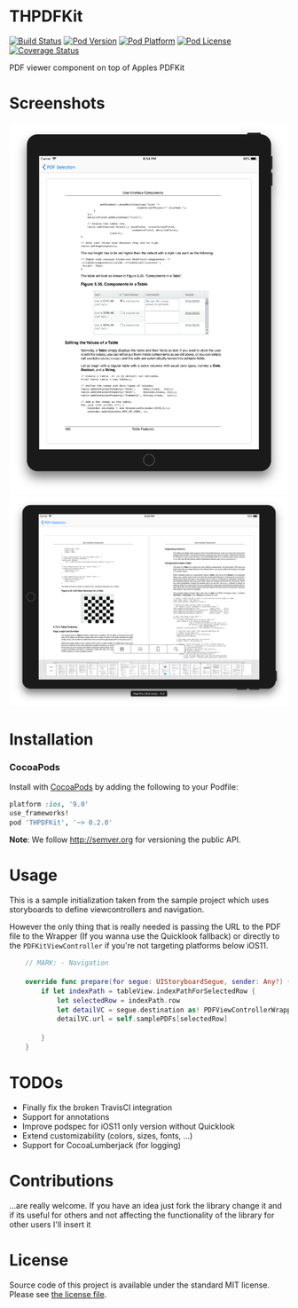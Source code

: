 THPDFKit
===

[![Build Status](https://travis-ci.org/hons82/THPDFKit.png)](https://travis-ci.org/hons82/THPDFKit)
[![Pod Version](http://img.shields.io/cocoapods/v/THPDFKit.svg?style=flat)](http://cocoadocs.org/docsets/THPDFKit/)
[![Pod Platform](http://img.shields.io/cocoapods/p/THPDFKit.svg?style=flat)](http://cocoadocs.org/docsets/THPDFKit/)
[![Pod License](http://img.shields.io/cocoapods/l/THPDFKit.svg?style=flat)](http://opensource.org/licenses/MIT)
[![Coverage Status](https://coveralls.io/repos/hons82/THPDFKit/badge.svg)](https://coveralls.io/r/hons82/THPDFKit)

PDF viewer component on top of Apples PDFKit

# Screenshots

![iPhone Portrait](/Screenshots/Screenshot1.png?raw=true)
![iPhone Landscape](/Screenshots/Screenshot2.png?raw=true)

# Installation

### CocoaPods

Install with [CocoaPods](http://cocoapods.org) by adding the following to your Podfile:

``` ruby
platform :ios, '9.0'
use_frameworks!
pod 'THPDFKit', '~> 0.2.0'
```

**Note**: We follow http://semver.org for versioning the public API.

# Usage

This is a sample initialization taken from the sample project which uses storyboards to define viewcontrollers and navigation. 

However the only thing that is really needed is passing the URL to the PDF file to the Wrapper (If you wanna use the Quicklook fallback) or directly to the `PDFKitViewController` if you're not targeting platforms below iOS11.

```swift
    // MARK: - Navigation
    
    override func prepare(for segue: UIStoryboardSegue, sender: Any?) {
        if let indexPath = tableView.indexPathForSelectedRow {
            let selectedRow = indexPath.row
            let detailVC = segue.destination as! PDFViewControllerWrapper
            detailVC.url = self.samplePDFs[selectedRow]
            
        }
    }
```
# TODOs

- Finally fix the broken TravisCI integration
- Support for annotations
- Improve podspec for iOS11 only version without Quicklook
- Extend customizability (colors, sizes, fonts, ...)
- Support for CocoaLumberjack (for logging)

# Contributions

...are really welcome. If you have an idea just fork the library change it and if its useful for others and not affecting the functionality of the library for other users I'll insert it

# License

Source code of this project is available under the standard MIT license. Please see [the license file](LICENSE.md).
